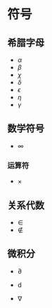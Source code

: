 # 符号

## 希腊字母

- $\alpha$
- $\beta$
- $\chi$
- $\delta$
- $\epsilon$
- $\eta$
- $\gamma$

## 数学符号

- $\infty$



### 运算符

- $\times$

## 关系代数

- $\in$
- $\notin$

## 微积分

- $\partial$

- $\mathrm{d}$

- $\nabla$

  

